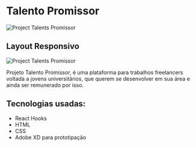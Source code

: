# Talento Promissor

![Project Talents Promissor](/talents_promissor1.gif)

## Layout Responsivo

![Project Talents Promissor](/talents_promissor_responsive.gif)

Projeto Talento Promissor, é uma plataforma para trabalhos freelancers voltada a jovens universitários, que querem se desenvolver em sua área e ainda ser remunerado por isso.

## Tecnologias usadas: 
- React Hooks
- HTML
- CSS
- Adobe XD para prototipação
